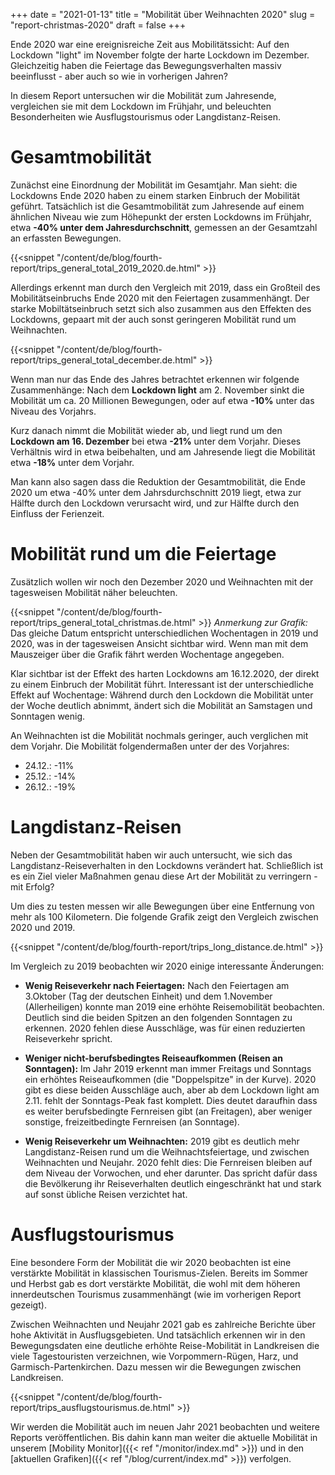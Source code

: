 +++
date = "2021-01-13"
title = "Mobilität über Weihnachten 2020"
slug = "report-christmas-2020"
draft = false
+++

Ende 2020 war eine ereignisreiche Zeit aus Mobilitätssicht: Auf den Lockdown
"light" im November folgte der harte Lockdown im Dezember. Gleichzeitig haben die Feiertage das Bewegungsverhalten massiv beeinflusst - aber auch so wie in vorherigen Jahren?

In diesem Report untersuchen wir die Mobilität zum Jahresende, vergleichen sie mit dem Lockdown im Frühjahr, und beleuchten Besonderheiten wie Ausflugstourismus oder Langdistanz-Reisen.

# Gesamtmobilität

Zunächst eine Einordnung der Mobilität im Gesamtjahr. Man sieht: die Lockdowns Ende 2020 haben zu einem starken Einbruch der Mobilität geführt. Tatsächlich ist die Gesamtmobilität zum Jahresende auf einem ähnlichen Niveau wie zum Höhepunkt der ersten Lockdowns im Frühjahr, etwa **-40% unter dem Jahresdurchschnitt**, gemessen an der Gesamtzahl an erfassten Bewegungen.

{{<snippet "/content/de/blog/fourth-report/trips_general_total_2019_2020.de.html" >}}

Allerdings erkennt man durch den Vergleich mit 2019, dass ein Großteil des Mobilitätseinbruchs Ende 2020 mit den Feiertagen zusammenhängt. Der starke Mobiltätseinbruch setzt sich also zusammen aus den Effekten des Lockdowns, gepaart mit der auch sonst geringeren Mobilität rund um Weihnachten.

{{<snippet "/content/de/blog/fourth-report/trips_general_total_december.de.html" >}}

Wenn man nur das Ende des Jahres betrachtet erkennen wir folgende Zusammenhänge: Nach dem **Lockdown light** am 2. November sinkt die Mobilität um ca. 20 Millionen Bewegungen, oder auf etwa **-10%** unter das Niveau des Vorjahrs.

Kurz danach nimmt die Mobilität wieder ab, und liegt rund um den **Lockdown am 16. Dezember** bei etwa **-21%** unter dem Vorjahr. Dieses Verhältnis wird in etwa beibehalten, und am Jahresende liegt die Mobilität etwa **-18%** unter dem Vorjahr.

Man kann also sagen dass die Reduktion der Gesamtmobilität, die Ende 2020 um etwa -40% unter dem Jahrsdurchschnitt 2019 liegt, etwa zur Hälfte durch den Lockdown verursacht wird, und zur Hälfte durch den Einfluss der Ferienzeit.

# Mobilität rund um die Feiertage

Zusätzlich wollen wir noch den Dezember 2020 und Weihnachten mit der tagesweisen Mobilität näher beleuchten.

{{<snippet "/content/de/blog/fourth-report/trips_general_total_christmas.de.html" >}}
*Anmerkung zur Grafik:* Das gleiche Datum entspricht unterschiedlichen Wochentagen in 2019 und 2020, was in der tagesweisen Ansicht sichtbar wird. Wenn man mit dem Mauszeiger über die Grafik fährt werden Wochentage angegeben.

Klar sichtbar ist der Effekt des harten Lockdowns am 16.12.2020, der direkt zu einem Einbruch der Mobilität führt. Interessant ist der unterschiedliche Effekt auf Wochentage: Während durch den Lockdown die Mobilität unter der Woche deutlich abnimmt, ändert sich die Mobilität an Samstagen und Sonntagen wenig.

An Weihnachten ist die Mobilität nochmals geringer, auch verglichen mit dem Vorjahr. Die Mobilität folgendermaßen unter der des Vorjahres:

- 24.12.: -11%
- 25.12.: -14%
- 26.12.: -19%

# Langdistanz-Reisen

Neben der Gesamtmobilität haben wir auch untersucht, wie sich das Langdistanz-Reiseverhalten in den Lockdowns verändert hat. Schließlich ist es ein Ziel vieler Maßnahmen genau diese Art der Mobilität zu verringern - mit Erfolg?

Um dies zu testen messen wir alle Bewegungen über eine Entfernung von mehr als 100 Kilometern. Die folgende Grafik zeigt den Vergleich zwischen 2020 und 2019.

{{<snippet "/content/de/blog/fourth-report/trips_long_distance.de.html" >}}

Im Vergleich zu 2019 beobachten wir 2020 einige interessante Änderungen:

- **Wenig Reiseverkehr nach Feiertagen:** Nach den Feiertagen am 3.Oktober (Tag der deutschen Einheit) und dem 1.November (Allerheiligen) konnte man 2019 eine erhöhte Reisemobilität beobachten. Deutlich sind die beiden Spitzen an den folgenden Sonntagen zu erkennen. 2020 fehlen diese Ausschläge, was für einen reduzierten Reiseverkehr spricht.

- **Weniger nicht-berufsbedingtes Reiseaufkommen (Reisen an Sonntagen):** Im Jahr 2019 erkennt man immer Freitags und Sonntags ein erhöhtes Reiseaufkommen (die "Doppelspitze" in der Kurve). 2020 gibt es diese beiden Ausschläge auch, aber ab dem Lockdown light am 2.11. fehlt der Sonntags-Peak fast komplett. Dies deutet daraufhin dass es weiter berufsbedingte Fernreisen gibt (an Freitagen), aber weniger sonstige, freizeitbedingte Fernreisen (an Sonntage).

- **Wenig Reiseverkehr um Weihnachten:** 2019 gibt es deutlich mehr Langdistanz-Reisen rund um die Weihnachtsfeiertage, und zwischen Weihnachten und Neujahr. 2020 fehlt dies: Die Fernreisen bleiben auf dem Niveau der Vorwochen, und eher darunter. Das spricht dafür dass die Bevölkerung ihr Reiseverhalten deutlich eingeschränkt hat und stark auf sonst übliche Reisen verzichtet hat.

# Ausflugstourismus

Eine besondere Form der Mobilität die wir 2020 beobachten ist eine verstärkte Mobilität in klassischen Tourismus-Zielen. Bereits im Sommer und Herbst gab es dort verstärkte Mobilität, die wohl mit dem höheren innerdeutschen Tourismus zusammenhängt (wie im vorherigen Report gezeigt).

Zwischen Weihnachten und Neujahr 2021 gab es zahlreiche Berichte über hohe Aktivität in Ausflugsgebieten. Und tatsächlich erkennen wir in den Bewegungsdaten eine deutliche erhöhte Reise-Mobilität in Landkreisen die viele Tagestouristen verzeichnen, wie Vorpommern-Rügen, Harz, und Garmisch-Partenkirchen. Dazu messen wir die Bewegungen zwischen Landkreisen.

{{<snippet "/content/de/blog/fourth-report/trips_ausflugstourismus.de.html" >}}

Wir werden die Mobilität auch im neuen Jahr 2021 beobachten und weitere Reports veröffentlichen. Bis dahin kann man weiter die aktuelle Mobilität in unserem [Mobility Monitor]({{< ref "/monitor/index.md" >}}) und in den [aktuellen Grafiken]({{< ref "/blog/current/index.md" >}}) verfolgen.
